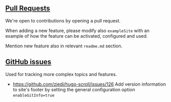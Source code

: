 ## [Pull Requests](https://github.com/zjedi/hugo-scroll/pulls)
We're open to contributions by opening a pull request.

When adding a new feature, please modify also `exampleSite` with an example of how the feature can be activated, configured and used.

Mention new feature also in relevant `readme.md` section.

## [GitHub issues](https://github.com/zjedi/hugo-scroll/issues)
Used for tracking more complex topics and features.

   * https://github.com/zjedi/hugo-scroll/issues/126 Add version information to site's footer by setting the general configuration option `enableGitInfo=true`
